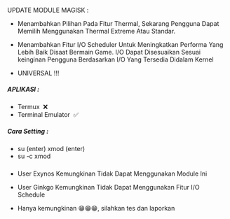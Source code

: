 UPDATE MODULE MAGISK :

* Menambahkan Pilihan Pada Fitur Thermal, Sekarang Pengguna Dapat Memilih Menggunakan Thermal Extreme Atau Standar.

* Menambahkan Fitur I/O Scheduler Untuk Meningkatkan Performa Yang Lebih Baik Disaat Bermain Game.
I/O Dapat Disesuaikan Sesuai keinginan Pengguna Berdasarkan I/O Yang Tersedia Didalam Kernel

* UNIVERSAL !!!

##### APLIKASI :

* Termux  ❌
* Terminal Emulator  ✅

##### Cara Setting :

* su (enter) xmod (enter)
* su -c xmod

#####

* User Exynos Kemungkinan Tidak Dapat Menggunakan Module Ini
* User Ginkgo Kemungkinan Tidak Dapat Menggunakan Fitur I/O Schedule

* Hanya kemungkinan 😁😁😁, silahkan tes dan laporkan
